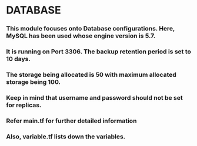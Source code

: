 # DATABASE

### This module focuses onto Database configurations. Here, MySQL has been used whose engine version is 5.7.
### It is running on Port 3306. The backup retention period is set to 10 days.

### The storage being allocated is 50 with maximum allocated storage being 100.

### Keep in mind that username and password should not be set for replicas.

### Refer main.tf for further detailed information

### Also, variable.tf lists down the variables.
